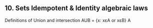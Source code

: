 












## 10. Sets Idempotent & Identity algebraic laws
Definitions of Union and intersection
AUB = {x: xεA or xεB}
A
